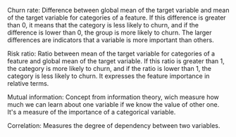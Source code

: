 

 Churn rate: Difference between global mean of the target variable and mean of the target variable for categories of a feature. If this difference is greater than 0, it means that the category is less likely to churn, and if the difference is lower than 0, the group is more likely to churn. The larger differences are indicators that a variable is more important than others.
 
 Risk ratio: Ratio between mean of the target variable for categories of a feature and global mean of the target variable. If this ratio is greater than 1, the category is more likely to churn, and if the ratio is lower than 1, the category is less likely to churn. It expresses the feature importance in relative terms.

 Mutual information: Concept from information theory, wich measure how much we can learn about one variable if we know the value of other one. It's a measure of the importance of a categorical variable.

 Correlation: Measures the degree of dependency between two variables.
